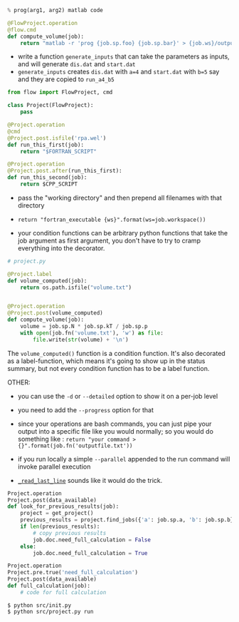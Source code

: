 ```python
% prog(arg1, arg2) matlab code

@FlowProject.operation
@flow.cmd
def compute_volume(job):
    return "matlab -r 'prog {job.sp.foo} {job.sp.bar}' > {job.ws}/output.txt"
```

- write a function `generate_inputs` that can take the parameters as inputs, and will generate `dis.dat` and `start.dat`
- `generate_inputs` creates `dis.dat` with `a=4` and `start.dat` with `b=5` say and they are copied to `run_a4_b5`


```python
from flow import FlowProject, cmd

class Project(FlowProject):
    pass

@Project.operation
@cmd
@Project.post.isfile('rpa.wel')
def run_this_first(job):
    return "$FORTRAN_SCRIPT"

@Project.operation
@Project.post.after(run_this_first):
def run_this_second(job):
    return $CPP_SCRIPT
```

- pass the "working directory" and then prepend all filenames with that directory
- `return "fortran_executable {ws}".format(ws=job.workspace())`

- your condition functions can be arbitrary python functions that take the job argument as first argument, you don't have to try to cramp everything into the decorator.

```python
# project.py

@Project.label
def volume_computed(job):
    return os.path.isfile("volume.txt")


@Project.operation
@Project.post(volume_computed)
def compute_volume(job):
    volume = job.sp.N * job.sp.kT / job.sp.p
    with open(job.fn('volume.txt'), 'w') as file:
        file.write(str(volume) + '\n')
```

The `volume_computed()` function is a condition function. It's also decorated as a label-function, which means it's going to show up in the status summary, but not every condition function has to be a label function.

OTHER:
- you can use the `-d` or `--detailed` option to show it on a per-job level
- you need to add the `--progress` option for that
- since your operations are bash commands, you can just pipe your output into a specific file like you would normally; so you would do something like : `return "your command > {}".format(job.fn('outputfile.txt'))`
- if you run locally a simple `--parallel` appended to the run command will invoke parallel execution

- [`_read_last_line`](https://stackoverflow.com/questions/3346430/what-is-the-most-efficient-way-to-get-first-and-last-line-of-a-text-file/18603065#18603065) sounds like it would do the trick.


```python
Project.operation
Project.post(data_available)
def look_for_previous_results(job):
    project = get_project()
    previous_results = project.find_jobs({'a': job.sp.a, 'b': job.sp.b})
    if len(previous_results):
        # copy previous results
        job.doc.need_full_calculation = False
    else:
        job.doc.need_full_calculation = True

Project.operation
Project.pre.true('need_full_calculation')
Project.post(data_available)
def full_calculation(job):
    # code for full calculation
```

```console
$ python src/init.py
$ python src/project.py run
```
